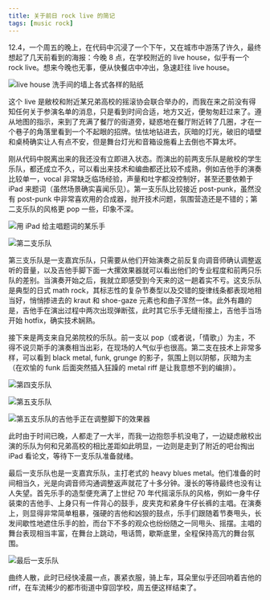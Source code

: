 ```yaml
---
title: 关于前日 rock live 的简记
tags: [music rock]
---
```


12.4，一个周五的晚上，在代码中沉浸了一个下午，又在城市中游荡了许久，最终想起了几天前看到的海报：今晚 8 点，在学校附近的 live house，似乎有一个 rock live。想来今晚也无事，便从快餐店中冲出，急速赶往 live house。

![live house 洗手间的墙上各式各样的贴纸](../img/band-stickers.jpg)

这个 live 是敝校和附近某兄弟高校的摇滚协会联合举办的，而我在来之前没有得知任何关于参演名单的消息，只是看到时间合适，地方又近，便匆匆赶过来了。遵从地图的指示，来到了充满了餐厅的街道旁，疑惑地在餐厅附近转了几圈，才在一个巷子的角落里看到一个不起眼的招牌。怯怯地钻进去，灰暗的灯光，破旧的墙壁和桌椅确实让人有点不安，但是舞台灯光和音箱设施看上去倒也不算太坏。

刚从代码中脱离出来的我还没有立即进入状态。而演出的前两支乐队是敝校的学生乐队，都还成立不久，可以看出来技术和编曲都还比较不成熟，例如吉他手的演奏比较单一，vocal 非常缺乏临场经验，声量和吐字都没控制好，甚至还要依赖于 iPad 来题词（虽然场景确实喜闻乐见）。第一支乐队比较接近 post-punk，虽然没有 post-punk 中非常喜欢用的合成器，抛开技术问题，氛围营造还是不错的；第二支乐队的风格更 pop 一些，印象不深。

![用 iPad 给主唱题词的某乐手](../img/band1.jpg)

![第二支乐队](../img/band2.jpg)

第三支乐队是一支嘉宾乐队，只需要从他们开始演奏之前反复向调音师确认调整返听的音量，以及吉他手脚下面一大摞效果器就可以看出他们的专业程度和前两只乐队的差别。当演奏开始之后，我就立即感受到今天来的这一趟着实不亏。这支乐队是典型的日式 math rock，其标志性的复杂节奏型以及交错的旋律线条都表现地相当好，悄悄掺进去的 kraut 和 shoe-gaze 元素也和曲子浑然一体。此外有趣的是，吉他手在演出过程中两次出现弹断弦，此时其它乐手无缝衔接上，吉他手当场开始 hotfix，确实技术娴熟。

接下来是两支来自兄弟院校的乐队。前一支以 pop（或者说，「情歌」）为主，不得不说贝斯手的演奏相当出彩，在现场的人气似乎也很高。第二支在技术上非常多样，可以看到 black metal, funk, grunge 的影子，氛围上则以阴郁，灰暗为主（在欢愉的 funk 后面突然插入狂躁的 metal riff 是让我意想不到的编排）。

![第四支乐队](../img/band4.jpg)

![第五支乐队](../img/band5.jpg)

![第五支乐队的吉他手正在调整脚下的效果器](../img/band5-synth.jpg)

此时由于时间已晚，人都走了一大半，而我一边抱怨手机没电了，一边疑虑敝校出演的乐队为何和兄弟高校的相比差距如此明显，一边则是走到了附近的吧台掏出 iPad 看论文，等待下一支乐队准备就绪。

最后一支乐队也是一支嘉宾乐队，主打老式的 heavy blues metal。他们准备的时间相当久，光是向调音师沟通调整返声就花了十多分钟。漫长的等待最终也没有让人失望。首先乐手的造型便充满了上世纪 70 年代摇滚乐队的风格，例如一身牛仔装束的吉他手、上身只有一件背心的鼓手，皮夹克和紧身牛仔长裤的主唱。在演奏上，则显得非常简单粗暴，强硬的吉他和凶狠的鼓点，乐手们跟随着节奏甩头，长发间歇性地遮住乐手的脸，而台下不多的观众也纷纷随之一同甩头、摇摆。主唱的舞台表现相当丰富，在舞台上跳动，甩话筒，歇斯底里，全程保持高亢的舞台氛围。

![最后一支乐队](../img/band6.jpg)

曲终人散，此时已经快凌晨一点，裹紧衣服，骑上车，耳朵里似乎还回响着吉他的 riff，在车流稀少的都市街道中穿回学校，周五便这样结束了。
